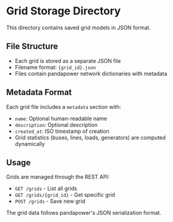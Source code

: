 # Grid Storage Directory

This directory contains saved grid models in JSON format.

## File Structure
- Each grid is stored as a separate JSON file
- Filename format: `{grid_id}.json`
- Files contain pandapower network dictionaries with metadata

## Metadata Format
Each grid file includes a `metadata` section with:
- `name`: Optional human-readable name
- `description`: Optional description
- `created_at`: ISO timestamp of creation
- Grid statistics (buses, lines, loads, generators) are computed dynamically

## Usage
Grids are managed through the REST API:
- `GET /grids` - List all grids
- `GET /grids/{grid_id}` - Get specific grid
- `POST /grids` - Save new grid

The grid data follows pandapower's JSON serialization format. 